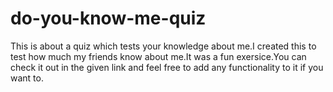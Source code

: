 # do-you-know-me-quiz
 This is about a quiz which tests your knowledge about me.I created this to test how much my friends know about me.It was a fun exersice.You can check it out in the given link and feel free to add any functionality to it if you want to.

